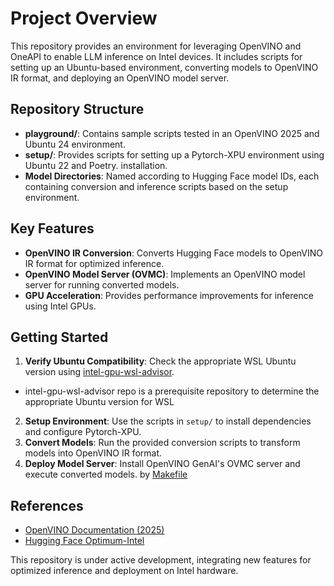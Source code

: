 # Project Overview

This repository provides an environment for leveraging OpenVINO and OneAPI to enable LLM inference on Intel devices. It includes scripts for setting up an Ubuntu-based environment, converting models to OpenVINO IR format, and deploying an OpenVINO model server.

## Repository Structure

- **playground/**: Contains sample scripts tested in an OpenVINO 2025 and Ubuntu 24 environment.
- **setup/**: Provides scripts for setting up a Pytorch-XPU environment using Ubuntu 22 and Poetry.
installation.
- **Model Directories**: Named according to Hugging Face model IDs, each containing conversion and inference scripts based on the setup environment.

## Key Features

- **OpenVINO IR Conversion**: Converts Hugging Face models to OpenVINO IR format for optimized inference.
- **OpenVINO Model Server (OVMC)**: Implements an OpenVINO model server for running converted models.
- **GPU Acceleration**: Provides performance improvements for inference using Intel GPUs.

## Getting Started

1. **Verify Ubuntu Compatibility**: Check the appropriate WSL Ubuntu version using [intel-gpu-wsl-advisor](https://github.com/coela-oss/intel-gpu-wsl-advisor).
  -  intel-gpu-wsl-advisor repo is a prerequisite repository to determine the appropriate Ubuntu version for WSL 
2. **Setup Environment**: Use the scripts in `setup/` to install dependencies and configure Pytorch-XPU.
3. **Convert Models**: Run the provided conversion scripts to transform models into OpenVINO IR format.
4. **Deploy Model Server**: Install OpenVINO GenAI's OVMC server and execute converted models. by [Makefile](./Makefile)

## References

- [OpenVINO Documentation (2025)](https://docs.openvino.ai/2025/index.html)
- [Hugging Face Optimum-Intel](https://huggingface.co/blog/deploy-with-openvino)

This repository is under active development, integrating new features for optimized inference and deployment on Intel hardware.


